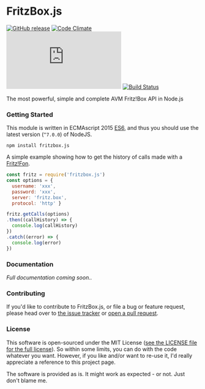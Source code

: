 # FritzBox.js
[![GitHub release](https://img.shields.io/github/release/lesander/fritzbox.js.svg?maxAge=2592000&cache=plz)]()
[![Code Climate](https://codeclimate.com/repos/587761e882c59c2d4b0044ee/badges/6d7fbabdc654689548e5/gpa.svg)](https://codeclimate.com/repos/587761e882c59c2d4b0044ee/feed)
[![BCH compliance](https://bettercodehub.com/edge/badge/lesander/fritzbox.js?cache=plz)](https://bettercodehub.com)
[![Build Status](https://travis-ci.org/lesander/fritzbox.js.svg?branch=master&cache=pls)](https://travis-ci.org/lesander/fritzbox.js)


The most powerful, simple and complete AVM Fritz!Box API in Node.js

### Getting Started
This module is written in ECMAscript 2015 [ES6](https://github.com/mjavascript/practical-es6), and thus you should use the latest version (`^7.0.0`) of NodeJS.
```
npm install fritzbox.js
```

A simple example showing how to get the history of calls made with a [Fritz!Fon]().

```js
const fritz = require('fritzbox.js')
const options = {
  username: 'xxx',
  password: 'xxx',
  server: 'fritz.box',
  protocol: 'http' }

fritz.getCalls(options)
.then((callHistory) => {
  console.log(callHistory)
})
.catch((error) => {
  console.log(error)
})

```

### Documentation

*Full documentation coming soon..*


### Contributing
If you'd like to contribute to FritzBox.js, or file a bug or feature request,
please head over to [the issue tracker](/issues) or [open a pull request](/pulls).


### License
This software is open-sourced under the MIT License ([see the LICENSE file for
the full license](/LICENSE)). So within some limits, you can do with the code whatever
you want. However, if you like and/or want to re-use it, I'd really appreciate
a reference to this project page.

The software is provided as is. It might work as expected - or not.
Just don't blame me.
